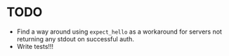 # TODO

* Find a way around using `expect_hello` as a workaround for servers not returning any stdout on successful auth.
* Write tests!!!
